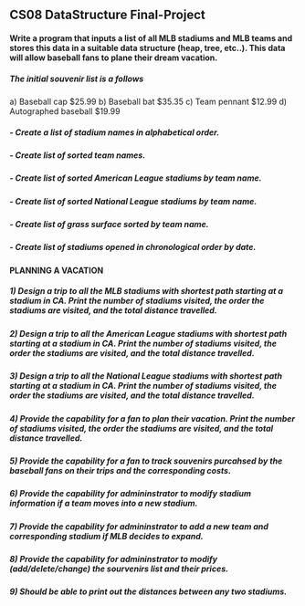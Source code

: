 ## CS08 DataStructure Final-Project

#### Write a program that inputs a list of all MLB stadiums and MLB teams and stores this data in a suitable data structure (heap, tree, etc..). This data will allow baseball fans to plane their dream vacation.

##### The initial souvenir list is a follows
a) Baseball cap $25.99
b) Baseball bat $35.35
c) Team pennant $12.99
d) Autographed baseball $19.99

##### - Create a list of stadium names in alphabetical order.
##### - Create list of sorted team names.
##### - Create list of sorted American League stadiums by team name.
##### - Create list of sorted National League stadiums by team name.
##### - Create list of grass surface sorted by team name.
##### - Create list of stadiums opened in chronological order by date.

#### PLANNING A VACATION

##### 1) Design a trip to all the MLB stadiums with shortest path starting at a stadium in CA. Print the number of stadiums visited, the order the stadiums are visited, and the total distance travelled.

##### 2) Design a trip to all the American League stadiums with shortest path starting at a stadium in CA. Print the number of stadiums visited, the order the stadiums are visited, and the total distance travelled.

##### 3) Design a trip to all the National League stadiums with shortest path starting at a stadium in CA. Print the number of stadiums visited, the order the stadiums are visited, and the total distance travelled.

##### 4) Provide the capability for a fan to plan their vacation. Print the number of stadiums visited, the order the stadiums are visited, and the total distance travelled.

##### 5) Provide the capability for a fan to track souvenirs purcahsed by the baseball fans on their trips and the corresponding costs.

##### 6) Provide the capability for admininstrator to modify stadium information if a team moves into a new stadium.

##### 7) Provide the capability for admininstrator to add a new team and corresponding stadium if MLB decides to expand.

##### 8) Provide the capability for admininstrator to modify (add/delete/change) the sourvenirs list and their prices.

##### 9) Should be able to print out the distances between any two stadiums.
